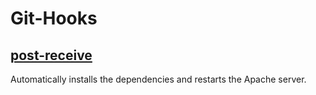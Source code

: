 # Git-Hooks

## [post-receive](https://github.com/dewayinc/git-hooks/blob/master/post-receive)

Automatically installs the dependencies and restarts the Apache server.
